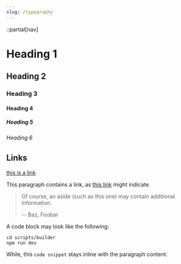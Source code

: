 ```yaml
---
slug: /typography
---
```


::partial[nav]

# Heading 1

## Heading 2

### Heading 3

#### Heading 4

##### Heading 5

###### Heading 6

## Links

[this is a link](/typography)

This paragraph contains a link, as [this link](/typography) might indicate.

> Of course, an aside (such as this one) may contain additional information.
>
> -- Baz, Foobar

A code block may look like the following:

```
cd scripts/builder
npm run dev
```

While, this `code snippet` stays inline with the paragraph content.
